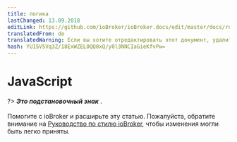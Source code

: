 ```yaml
---
title: логика
lastChanged: 13.09.2018
editLink: https://github.com/ioBroker/ioBroker.docs/edit/master/docs/ru/logic/javascript.md
translatedFrom: de
translatedWarning: Если вы хотите отредактировать этот документ, удалите поле «translationFrom», в противном случае этот документ будет снова автоматически переведен
hash: YU15V5Vq3Z/18ExWZEL0QQ0xQ/y0l3NNCIaGieKfvPw=
---
```

# JavaScript
?> ***Это подстановочный знак*** . <br><br> Помогите с ioBroker и расширьте эту статью. Пожалуйста, обратите внимание на [Руководство по стилю ioBroker](community/styleguidedoc), чтобы изменения могли быть легко приняты.